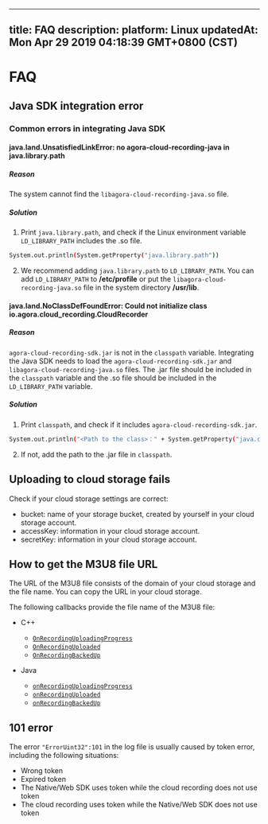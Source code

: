 
---
title: FAQ
description: 
platform: Linux
updatedAt: Mon Apr 29 2019 04:18:39 GMT+0800 (CST)
---
# FAQ
##  Java SDK integration error

### Common errors in integrating Java SDK

#### java.land.UnsatisfiedLinkError: no agora-cloud-recording-java in java.library.path

##### **Reason**
The system cannot find the `libagora-cloud-recording-java.so` file.

##### **Solution**

1. Print  `java.library.path`, and check if the Linux environment variable  `LD_LIBRARY_PATH` includes the .so file.
  ```bash
System.out.println(System.getProperty("java.library.path"))
  ```
2. We recommend adding `java.library.path` to `LD_LIBRARY_PATH`. You can add `LD_LIBRARY_PATH` to **/etc/profile** or put the `libagora-cloud-recording-java.so` file in the system directory **/usr/lib**.

#### java.land.NoClassDefFoundError: Could not initialize class io.agora.cloud_recording.CloudRecorder

##### **Reason**
`agora-cloud-recording-sdk.jar` is not in the `classpath` variable. Integrating the Java SDK needs to load the `agora-cloud-recording-sdk.jar` and `libagora-cloud-recording-java.so` files. The .jar file should be included in the `classpath` variable and the .so file should be included in the `LD_LIBRARY_PATH` variable.

##### **Solution**

1. Print `classpath`, and check if it includes `agora-cloud-recording-sdk.jar`.
```bash
System.out.println("<Path to the class>：" + System.getProperty("java.class.path"));
```
2.  If not, add the path to the .jar file in `classpath`.


## Uploading to cloud storage fails

Check if your cloud storage settings are correct:

- bucket: name of your storage bucket, created by yourself in your cloud storage account.
- accessKey: information in your cloud storage account.
- secretKey: information in your cloud storage account.

## How to get the M3U8 file URL

The URL of the M3U8 file consists of the domain of your cloud storage and the file name. You can copy the URL in your cloud storage.


The following callbacks provide the file name of the M3U8 file:

- C++
  - [`OnRecordingUploadingProgress`](https://docs.agora.io/en/cloud-recording/cloud-recording/cloud_recording_api#OnRecordingUploadingProgress)
  - [`OnRecordingUploaded`](https://docs.agora.io/en/cloud-recording/cloud-recording/cloud_recording_api#OnRecordingUploaded)
  - [`OnRecordingBackedUp`](https://docs.agora.io/en/cloud-recording/cloud-recording/cloud_recording_api/#OnRecordingBackedUp)

- Java
  - [`onRecordingUploadingProgress`](https://docs.agora.io/en/cloud-recording/cloud-recording/cloud_recording_api_java#onRecordingUploadingProgress)
  - [`onRecordingUploaded`](https://docs.agora.io/en/cloud-recording/cloud-recording/cloud_recording_api_java#onRecordingUploaded)
  - [`onRecordingBackedUp`](https://docs.agora.io/en/cloud-recording/cloud-recording/cloud_recording_api_java/#onRecordingBackedUp)

## 101 error

The error `"ErrorUint32":101` in the log file is usually caused by token error, including the following situations:

- Wrong token 
- Expired token
- The Native/Web SDK uses token while the cloud recording does not use token
- The cloud recording uses token while the Native/Web SDK does not use token
